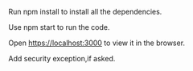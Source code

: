 
Run npm install to install all the dependencies.

Use npm start to run the code.

Open [https://localhost:3000](https://localhost:3000) to view it in the browser.

Add security exception,if asked.
